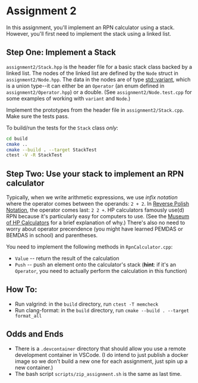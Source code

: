 # Assignment 2

In this assignment, you'll implement an RPN calculator using a stack. However,
you'll first need to implement the stack using a linked list.

## Step One: Implement a Stack

`assignment2/Stack.hpp` is the header file for a basic stack class backed by a linked list.
The nodes of the linked list are defined by the `Node` struct in `assignment2/Node.hpp`.
The data in the nodes are of type [std::variant](https://en.cppreference.com/w/cpp/utility/variant),
which is a union type--it can either be an `Operator` (an enum defined in `assignment2/Operator.hpp`) or
a double. (See `assignment2/Node.test.cpp` for some examples of working with `variant` and `Node`.)

Implement the prototypes from the header file in `assignment2/Stack.cpp`. Make sure the tests
pass. 

To build/run the tests for the `Stack` class *only*:
```bash
cd build
cmake ..
cmake --build . --target StackTest
ctest -V -R StackTest
```

## Step Two: Use your stack to implement an RPN calculator

Typically, when we write arithmetic expressions, we use *infix notation* where the operator comes between
the operands: `2 + 2`. In [Reverse Polish Notation](https://en.wikipedia.org/wiki/Reverse_Polish_notation),
the operator comes last: `2 2 +`. HP calculators famously use(d) RPN because it's particularly easy for
computers to use. (See the [Museum of HP Calculators](https://www.hpmuseum.org/rpn.htm) for a brief explanation
of why.) There's also no need to worry about operator precendence (you might have learned PEMDAS or BEMDAS in school)
and parentheses.

You need to implement the following methods in `RpnCalculator.cpp`:
- `Value` -- return the result of the calculation
- `Push` -- push an element onto the calculator's stack (**hint**: if it's an `Operator`, you need to actually perform the calculation in this function)

## How To:
- Run valgrind: in the `build` directory, run `ctest -T memcheck`
- Run clang-format: in the `build` directory, run `cmake --build . --target format_all`

## Odds and Ends

- There is a `.devcontainer` directory that should allow you use a remote development container in VSCode.
(I do intend to just publish a docker image so we don't build a new one for each assignment, just spin up a new container.)
- The bash script `scripts/zip_assignment.sh` is the same as last time.
